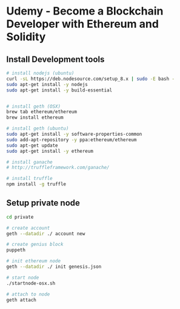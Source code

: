 # Udemy - Become a Blockchain Developer with Ethereum and Solidity

## Install Development tools
```bash
# install nodejs (ubuntu)
curl -sL https://deb.nodesource.com/setup_8.x | sudo -E bash -
sudo apt-get install -y nodejs
sudo apt-get install -y build-essential


# install geth (OSX)
brew tab ethereum/ethereum
brew install ethereum

# install geth (ubuntu)
sudo apt-get install -y software-properties-common
sudo add-apt-repository -y ppa:ethereum/ethereum
sudo apt-get update
sudo apt-get install -y ethereum

# install ganache
# http://truffleframework.com/ganache/

# install truffle
npm install -g truffle
```

## Setup private node
```bash
cd private

# create account
geth --datadir ./ account new

# create genius block
puppeth

# init ethereum node
geth --datadir ./ init genesis.json

# start node
./startnode-osx.sh

# attach to node
geth attach
```
